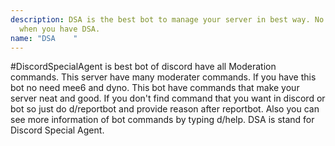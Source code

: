 ```yaml
---
description: DSA is the best bot to manage your server in best way. No need Dyno and mee6
  when you have DSA.
name: "DSA    "
---
```


#DiscordSpecialAgent is best bot of discord have all Moderation commands. This server have many moderater commands. If you have this bot no need mee6 and dyno. This bot have commands that make your server neat and good. If you don't find command that you want in discord or bot so just do d/reportbot and provide reason after reportbot. Also you can see more information of bot commands by typing d/help. DSA is stand for Discord Special Agent.
